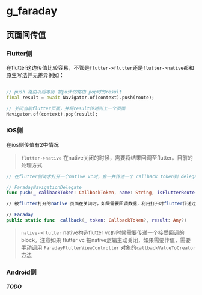 # g_faraday

## 页面间传值

### Flutter侧
在flutter这边传值比较容易，不管是`flutter->flutter`还是`flutter->native`都和原生写法并无差异例如：

``` dart

// push 路由以后等待 被push的路由 pop时的result
final result = await Navigator.of(context).push(route);

// 关闭当前flutter页面，并将result传递到上一个页面
Navigator.of(context).pop(result);

```

### iOS侧
在ios侧传值有2中情况



> `flutter->native` 在native关闭的时候，需要将结果回调至flutter。目前的处理方式


``` swift
// 在flutter侧请求打开一个native vc时，会一并传递一个 callback token到 delegate

// FaradayNavigationDelegate
func push(_ callbackToken: CallbackToken, name: String, isFlutterRoute: Bool, isPresent: Bool, arguments: Dictionary<String, Any>?)

// 被flutter打开的native 页面在关闭时，如果需要回调数据，利用打开时flutter传递过来的 callback token 回调至flutter

// Faraday
public static func  callback(_ token: CallbackToken?, result: Any?)
```



> `native->flutter` native构造flutter vc的时候需要传递一个接受回调的block。注意如果 flutter vc 被native逻辑主动关闭，如果需要传值，需要手动调用 `FaradayFlutterViewController` 对象的`callbackValueToCreator`方法
### Android侧
##### TODO